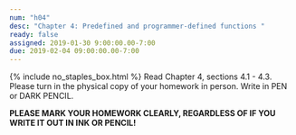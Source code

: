 ```yaml
---
num: "h04"
desc: "Chapter 4: Predefined and programmer-defined functions "
ready: false
assigned: 2019-01-30 9:00:00.00-7:00
due: 2019-02-04 09:00:00.00-7:00
---
```


{% include no_staples_box.html %}
Read Chapter 4, sections 4.1 - 4.3.
Please turn in the physical copy of your homework in person. Write in PEN or DARK PENCIL.

<b>PLEASE MARK YOUR HOMEWORK CLEARLY, REGARDLESS OF IF YOU WRITE IT OUT IN INK OR PENCIL!</b>
